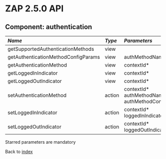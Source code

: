 # ZAP 2.5.0 API
## Component: authentication
| _Name_ | _Type_ | _Parameters_ | _Description_ |
|:-------|:-------|:-------------|:--------------|
| getSupportedAuthenticationMethods| view |  |  |
| getAuthenticationMethodConfigParams| view | authMethodName*  |  |
| getAuthenticationMethod| view | contextId*  |  |
| getLoggedInIndicator| view | contextId*  |  |
| getLoggedOutIndicator| view | contextId*  |  |
| setAuthenticationMethod| action | contextId* authMethodName* authMethodConfigParams  |  |
| setLoggedInIndicator| action | contextId* loggedInIndicatorRegex*  |  |
| setLoggedOutIndicator| action | contextId* loggedOutIndicatorRegex*  |  |

Starred parameters are mandatory

Back to [index](ApiGen_Index)

